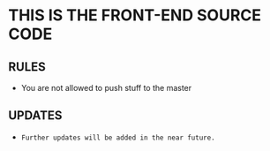 # THIS IS THE FRONT-END SOURCE CODE
## RULES

- You are not allowed to push stuff to the master

## UPDATES

- `Further updates will be added in the near future.`